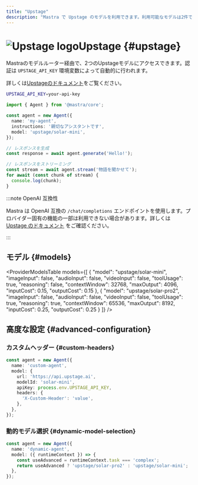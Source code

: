 ```yaml
---
title: "Upstage"
description: "Mastra で Upstage のモデルを利用できます。利用可能なモデルは2件です。"
---
```


# <img src="https://models.dev/logos/upstage.svg" alt="Upstage logo" className="inline w-8 h-8 mr-2 align-middle dark:invert dark:brightness-0 dark:contrast-200" />Upstage \{#upstage\}

Mastraのモデルルーター経由で、2つのUpstageモデルにアクセスできます。認証は `UPSTAGE_API_KEY` 環境変数によって自動的に行われます。

詳しくは[Upstageのドキュメント](https://developers.upstage.ai)をご覧ください。

```bash
UPSTAGE_API_KEY=your-api-key
```

```typescript
import { Agent } from '@mastra/core';

const agent = new Agent({
  name: 'my-agent',
  instructions: '親切なアシスタントです',
  model: 'upstage/solar-mini',
});

// レスポンスを生成
const response = await agent.generate('Hello!');

// レスポンスをストリーミング
const stream = await agent.stream('物語を聞かせて');
for await (const chunk of stream) {
  console.log(chunk);
}
```

:::note OpenAI 互換性

Mastra は OpenAI 互換の `/chat/completions` エンドポイントを使用します。プロバイダー固有の機能の一部は利用できない場合があります。詳しくは [Upstage のドキュメント](https://developers.upstage.ai) をご確認ください。

:::

## モデル \{#models\}

<ProviderModelsTable
  models={[
{
"model": "upstage/solar-mini",
"imageInput": false,
"audioInput": false,
"videoInput": false,
"toolUsage": true,
"reasoning": false,
"contextWindow": 32768,
"maxOutput": 4096,
"inputCost": 0.15,
"outputCost": 0.15
},
{
"model": "upstage/solar-pro2",
"imageInput": false,
"audioInput": false,
"videoInput": false,
"toolUsage": true,
"reasoning": true,
"contextWindow": 65536,
"maxOutput": 8192,
"inputCost": 0.25,
"outputCost": 0.25
}
]}
/>

## 高度な設定 \{#advanced-configuration\}

### カスタムヘッダー \{#custom-headers\}

```typescript
const agent = new Agent({
  name: 'custom-agent',
  model: {
    url: 'https://api.upstage.ai',
    modelId: 'solar-mini',
    apiKey: process.env.UPSTAGE_API_KEY,
    headers: {
      'X-Custom-Header': 'value',
    },
  },
});
```

### 動的モデル選択 \{#dynamic-model-selection\}

```typescript
const agent = new Agent({
  name: 'dynamic-agent',
  model: ({ runtimeContext }) => {
    const useAdvanced = runtimeContext.task === 'complex';
    return useAdvanced ? 'upstage/solar-pro2' : 'upstage/solar-mini';
  },
});
```
